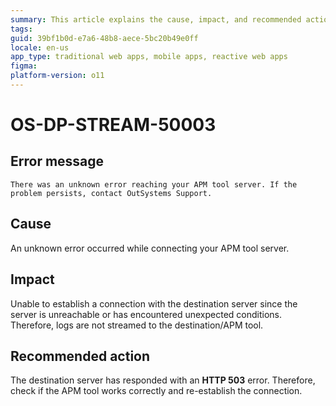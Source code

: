 ```yaml
---
summary: This article explains the cause, impact, and recommended action for an HTTP server error on the APM tool server. 
tags:
guid: 39bf1b0d-e7a6-48b8-aece-5bc20b49e0ff
locale: en-us
app_type: traditional web apps, mobile apps, reactive web apps
figma: 
platform-version: o11
---
```


# OS-DP-STREAM-50003

## Error message

`There was an unknown error reaching your APM tool server. If the problem persists, contact OutSystems Support.`

## Cause

An unknown error occurred while connecting your APM tool server.

## Impact

Unable to establish a connection with the destination server since the server is unreachable or has encountered unexpected conditions. Therefore, logs are not streamed to the destination/APM tool.

## Recommended action

The destination server has responded with an **HTTP 503** error. Therefore, check if the APM tool works correctly and re-establish the connection.  
